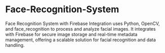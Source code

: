# Face-Recognition-System
Face Recognition System with Firebase Integration uses Python, OpenCV, and face_recognition to process and analyze facial images. It integrates with Firebase for secure image storage and real-time metadata management, offering a scalable solution for facial recognition and data handling.
